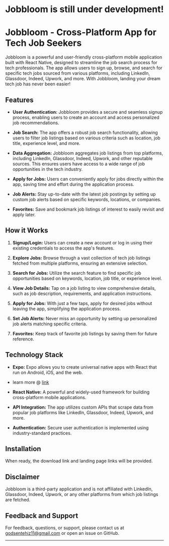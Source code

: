 # Jobbloom is still under development!


# Jobbloom - Cross-Platform App for Tech Job Seekers

Jobbloom is a powerful and user-friendly cross-platform mobile application built with React Native, designed to streamline the job search process for tech professionals. The app allows users to sign up, browse, and search for specific tech jobs sourced from various platforms, including LinkedIn, Glassdoor, Indeed, Upwork, and more. With Jobbloom, landing your dream tech job has never been easier!

## Features

- **User Authentication:** Jobbloom provides a secure and seamless signup process, enabling users to create an account and access personalized job recommendations.

- **Job Search:** The app offers a robust job search functionality, allowing users to filter job listings based on various criteria such as location, job title, experience level, and more.

- **Data Aggregation:** Jobbloom aggregates job listings from top platforms, including LinkedIn, Glassdoor, Indeed, Upwork, and other reputable sources. This ensures users have access to a wide range of job opportunities in the tech industry.

- **Apply for Jobs:** Users can conveniently apply for jobs directly within the app, saving time and effort during the application process.

- **Job Alerts:** Stay up-to-date with the latest job postings by setting up custom job alerts based on specific keywords, locations, or companies.

- **Favorites:** Save and bookmark job listings of interest to easily revisit and apply later.

## How it Works

1. **Signup/Login:** Users can create a new account or log in using their existing credentials to access the app's features.

2. **Explore Jobs:** Browse through a vast collection of tech job listings fetched from multiple platforms, ensuring an extensive selection.

3. **Search for Jobs:** Utilize the search feature to find specific job opportunities based on keywords, location, job title, or experience level.

4. **View Job Details:** Tap on a job listing to view comprehensive details, such as job description, requirements, and application instructions.

5. **Apply for Jobs:** With just a few taps, apply for desired jobs without leaving the app, simplifying the application process.

6. **Set Job Alerts:** Never miss an opportunity by setting up personalized job alerts matching specific criteria.

7. **Favorites:** Keep track of favorite job listings by saving them for future reference.

## Technology Stack

- **Expo:** Expo allows you to create universal native apps with React that run on Android, iOS, and the web.
- learn more @ [link](docs.expo.dev)

- **React Native:** A powerful and widely-used framework for building cross-platform mobile applications.

- **API Integration:** The app utilizes custom APIs that scrape data from popular job platforms like LinkedIn, Glassdoor, Indeed, Upwork, and more.

- **Authentication:** Secure user authentication is implemented using industry-standard practices.

## Installation
When ready, the download link and landing page links will be provided.

## Disclaimer

Jobbloom is a third-party application and is not affiliated with LinkedIn, Glassdoor, Indeed, Upwork, or any other platforms from which job listings are fetched.

## Feedback and Support

For feedback, questions, or support, please contact us at godsentehiz11@gmail.com or open an issue on GitHub.

---

